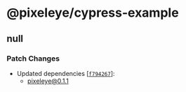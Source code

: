 # @pixeleye/cypress-example

## null

### Patch Changes

- Updated dependencies [[`f794267`](https://github.com/pixeleye-io/pixeleye/commit/f794267263e520618073cd6ba2d315ecd4c1841c)]:
  - pixeleye@0.1.1

